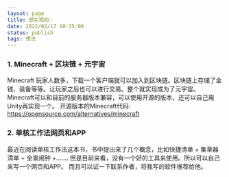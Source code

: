 ```yaml
---
layout: page
title: 想实现的💡
date: 2022/02/17 10:35:00
status: publish
tags: 想法
---
```



### 1. Minecraft + 区块链 + 元宇宙

Minecraft 玩家人数多，下载一个客户端就可以加入到区块链。区块链上存储了金钱、装备等等。让玩家之后也可以进行交易。整个就实现成为了元宇宙。
Minecraft可以和目前的服务器版本兼容，可以使用开源的版本，还可以自己用Unity再实现一个。
开源版本的Minecraft代码:
https://opensource.com/alternatives/minecraft

### 2. 单核工作法网页和APP

最近在阅读单核工作法这本书，书中提出来了几个概念，比如快捷清单 + 集草器清单 + 全景闹钟 +.......
但是目前来看，没有一个好的工具来使用。所以可以自己来写一个网页和APP。
而且可以试一下联系作者，将我写的软件推荐给他。
